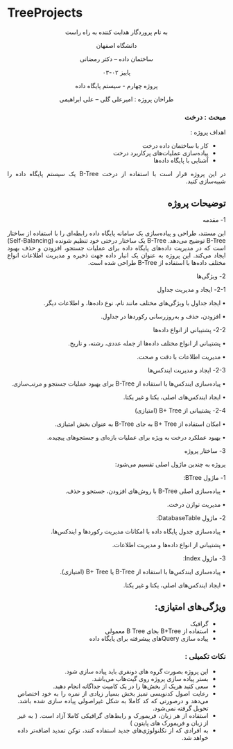 # TreeProjects

<div dir='rtl' align="center">


 به نام پروردگار هدایت کننده به راه راست

  دانشگاه اصفهان

  ساختمان داده – دکتر رمضانی 

  پاییز ۰۲-۰۳

  پروژه چهارم - سیستم پایگاه‌ داده



  
  طراحان پروژه : امیرعلی گلی – علی ابراهیمی
</div>

<div dir='rtl' align="justify">
  
### مبحث : درخت
اهداف پروژه :
+	کار با ساختمان داده درخت
+	پیاده‌سازی عملیات‌های پرکاربرد درخت
+ آشنایی با پایگاه داده‌ها
  
  
در این پروژه قرار است با استفاده از درخت B-Tree یک سیستم پایگاه داده را شبیه‌سازی کنید.

## توضیحات پروژه
1-	 مقدمه

این مستند، طراحی و پیاده‌سازی یک سامانه پایگاه داده رابطه‌ای را با استفاده از ساختار B-Tree توضیح می‌دهد. B-Tree یک ساختار درختی خود تنظیم شونده (Self-Balancing) است که در مدیریت داده‌های پایگاه داده برای عملیات جستجو، افزودن و حذف بهبود ایجاد می‌کند. این پروژه به عنوان یک انبار داده جهت ذخیره و مدیریت اطلاعات انواع مختلف داده‌ها با استفاده از B-Tree طراحی شده است.

2-	ویژگی‌ها

2-1-	ایجاد و مدیریت جداول

•	ایجاد جداول با ویژگی‌های مختلف مانند نام، نوع داده‌ها، و اطلاعات دیگر.

•	افزودن، حذف و به‌روزرسانی رکوردها در جداول.

2-2-	 پشتیبانی از انواع داده‌ها

•	پشتیبانی از انواع مختلف داده‌ها از جمله عددی، رشته، و تاریخ.

•	مدیریت اطلاعات با دقت و صحت.

2-3-	ایجاد و مدیریت ایندکس‌ها

•	پیاده‌سازی ایندکس‌ها با استفاده از B-Tree برای بهبود عملیات جستجو و مرتب‌سازی.

•	ایجاد ایندکس‌های اصلی، یکتا و غیر یکتا.

2-4-	 پشتیبانی از B+ Tree (امتیازی)

•	امکان استفاده از B+ Tree به جای B-Tree به عنوان بخش امتیازی.

•	بهبود عملکرد درخت به ویژه برای عملیات بازه‌ای و جستجوهای پیچیده.

3-	 ساختار پروژه

پروژه به چندین ماژول اصلی تقسیم می‌شود:

1-	ماژول BTree:

•	پیاده‌سازی اصلی B-Tree با روش‌های افزودن، جستجو و حذف.

•	مدیریت توازن درخت.

2-	ماژول DatabaseTable:

•	پیاده‌سازی جدول پایگاه داده با امکانات مدیریت رکوردها و ایندکس‌ها.

•	پشتیبانی از انواع داده‌ها و مدیریت اطلاعات.

3-	ماژول Index:

•	پیاده‌سازی ایندکس‌ها با استفاده از B-Tree یا B+ Tree (امتیازی).

•	ایجاد ایندکس‌های اصلی، یکتا و غیر یکتا.


## ویژگی‌های امتیازی:
+ گرافیک
+ استفاده از B+Tree بجای B Tree  معمولی
+ پیاده سازی Queryهای پیشرفته برای پایگاه داده


### نکات تکمیلی :
+ این پروژه بصورت گروه های دونفری باید پیاده سازی شود.
+ بستر پیاده سازی پروژه روی گیت‌هاب می‌باشد.
+ سعی کنید هریک از بخش‌ها را در یک کامیت جداگانه انجام دهید.
+ رعایت اصول کدنویسی تمیز بخش بسیار زیادی از نمره را به خود اختصاص می‌دهد و درصورتی که کد کاملا به شکل غیراصولی پیاده سازی شده باشد. تحویل گرفته نمی‌شود.
+ استفاده از هر زبان، فریمورک و رابط‌های گرافیکی کاملا آزاد است. ( به غیر از زبان و فریمورک های پایتون )
+ به افرادی که از تکلنولوژی‌های جدید استفاده کنند، توکن تمدید اضافه‌تر داده خواهد شد.




</div>
